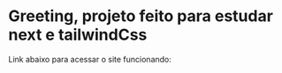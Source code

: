 # Greeting, projeto feito para estudar next e tailwindCss

Link abaixo para acessar o site funcionando:


